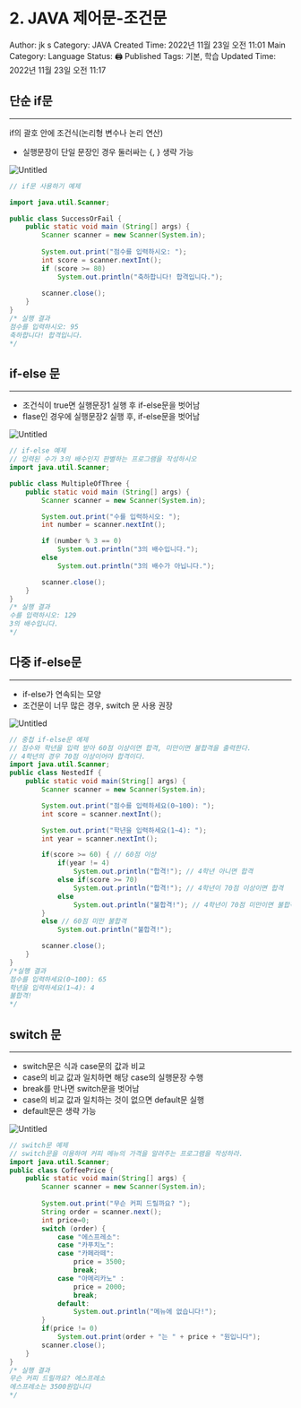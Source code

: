 # 2. JAVA 제어문-조건문

Author: jk s
Category: JAVA
Created Time: 2022년 11월 23일 오전 11:01
Main Category: Language
Status: 🖨 Published
Tags: 기본, 학습
Updated Time: 2022년 11월 23일 오전 11:17

## 단순 if문

---

if의 괄호 안에 조건식(논리형 변수나 논리 연산)

- 실행문장이 단일 문장인 경우 둘러싸는 {, } 생략 가능

![Untitled](2%20JAVA%20%E1%84%8C%E1%85%A6%E1%84%8B%E1%85%A5%E1%84%86%E1%85%AE%E1%86%AB-%E1%84%8C%E1%85%A9%E1%84%80%E1%85%A5%E1%86%AB%E1%84%86%E1%85%AE%E1%86%AB%20948582a8ea5e48239af26a36e685baef/Untitled.png)

```java
// if문 사용하기 예제

import java.util.Scanner;

public class SuccessOrFail {
	public static void main (String[] args) {
		Scanner scanner = new Scanner(System.in);
		
		System.out.print("점수를 입력하시오: ");
		int score = scanner.nextInt();
		if (score >= 80)
			System.out.println("축하합니다! 합격입니다.");
		
		scanner.close();
	}
}
/* 실행 결과
점수를 입력하시오: 95
축하합니다! 합격입니다.
*/
```

## if-else 문

---

- 조건식이 true면 실행문장1 실행 후 if-else문을 벗어남
- flase인 경우에 실행문장2 실행 후, if-else문을 벗어남

![Untitled](2%20JAVA%20%E1%84%8C%E1%85%A6%E1%84%8B%E1%85%A5%E1%84%86%E1%85%AE%E1%86%AB-%E1%84%8C%E1%85%A9%E1%84%80%E1%85%A5%E1%86%AB%E1%84%86%E1%85%AE%E1%86%AB%20948582a8ea5e48239af26a36e685baef/Untitled%201.png)

```java
// if-else 예제
// 입력된 수가 3의 배수인지 판별하는 프로그램을 작성하시오
import java.util.Scanner;

public class MultipleOfThree {
	public static void main (String[] args) {
		Scanner scanner = new Scanner(System.in);

		System.out.print("수를 입력하시오: ");
		int number = scanner.nextInt();

		if (number % 3 == 0)
			System.out.println("3의 배수입니다.");
		else 
			System.out.println("3의 배수가 아닙니다.");

		scanner.close();
	}
}
/* 실행 결과
수를 입력하시오: 129
3의 배수입니다.
*/
```

## 다중 if-else문

---

- if-else가 연속되는 모양
- 조건문이 너무 많은 경우, switch 문 사용 권장

![Untitled](2%20JAVA%20%E1%84%8C%E1%85%A6%E1%84%8B%E1%85%A5%E1%84%86%E1%85%AE%E1%86%AB-%E1%84%8C%E1%85%A9%E1%84%80%E1%85%A5%E1%86%AB%E1%84%86%E1%85%AE%E1%86%AB%20948582a8ea5e48239af26a36e685baef/Untitled%202.png)

```java
// 중첩 if-else문 예제
// 점수와 학년을 입력 받아 60점 이상이면 합격, 미만이면 불합격을 출력한다.
// 4학년의 경우 70점 이상이어야 합격이다.
import java.util.Scanner;
public class NestedIf {
	public static void main(String[] args) {
		Scanner scanner = new Scanner(System.in);

		System.out.print("점수를 입력하세요(0~100): ");
		int score = scanner.nextInt(); 

		System.out.print("학년을 입력하세요(1~4): ");
		int year = scanner.nextInt(); 

		if(score >= 60) { // 60점 이상
			if(year != 4)
				System.out.println("합격!"); // 4학년 아니면 합격
			else if(score >= 70)
				System.out.println("합격!"); // 4학년이 70점 이상이면 합격
			else
				System.out.println("불합격!"); // 4학년이 70점 미만이면 불합격
		}
		else // 60점 미만 불합격
			System.out.println("불합격!");

		scanner.close();
	}
}
/*실행 결과
점수를 입력하세요(0~100): 65
학년을 입력하세요(1~4): 4
불합격!
*/
```

## switch 문

---

- switch문은 식과 case문의 값과 비교
- case의 비교 값과 일치하면 해당 case의 실행문장 수행
- break를 만나면 switch문을 벗어남
- case의 비교 값과 일치하는 것이 없으면 default문 실행
- default문은 생략 가능

![Untitled](2%20JAVA%20%E1%84%8C%E1%85%A6%E1%84%8B%E1%85%A5%E1%84%86%E1%85%AE%E1%86%AB-%E1%84%8C%E1%85%A9%E1%84%80%E1%85%A5%E1%86%AB%E1%84%86%E1%85%AE%E1%86%AB%20948582a8ea5e48239af26a36e685baef/Untitled%203.png)

```java
// switch문 예제
// switch문을 이용하여 커피 메뉴의 가격을 알려주는 프로그램을 작성하라.
import java.util.Scanner;
public class CoffeePrice {
	public static void main(String[] args) {
		Scanner scanner = new Scanner(System.in);
		
		System.out.print("무슨 커피 드릴까요? ");
		String order = scanner.next();
		int price=0;
		switch (order) {
			case "에스프레소":
			case "카푸치노":
			case "카페라떼":
				price = 3500;
				break;
			case "아메리카노" :
				price = 2000;
				break;
			default:
				System.out.println("메뉴에 없습니다!");
		}
		if(price != 0)
			System.out.print(order + "는 " + price + "원입니다");
		scanner.close();
	}
}
/* 실행 결과
무슨 커피 드릴까요? 에스프레소
에스프레소는 3500원입니다
*/
```